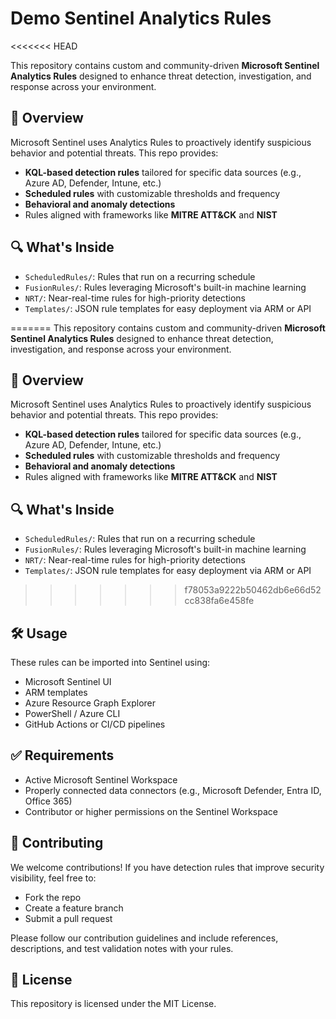 # Demo Sentinel Analytics Rules 

<<<<<<< HEAD

This repository contains custom and community-driven **Microsoft Sentinel Analytics Rules** designed to enhance threat detection, investigation, and response across your environment.

## 📌 Overview

Microsoft Sentinel uses Analytics Rules to proactively identify suspicious behavior and potential threats. This repo provides:

- **KQL-based detection rules** tailored for specific data sources (e.g., Azure AD, Defender, Intune, etc.)
- **Scheduled rules** with customizable thresholds and frequency
- **Behavioral and anomaly detections**
- Rules aligned with frameworks like **MITRE ATT&CK** and **NIST**

## 🔍 What's Inside

- `ScheduledRules/`: Rules that run on a recurring schedule
- `FusionRules/`: Rules leveraging Microsoft's built-in machine learning
- `NRT/`: Near-real-time rules for high-priority detections
- `Templates/`: JSON rule templates for easy deployment via ARM or API

=======
This repository contains custom and community-driven **Microsoft Sentinel Analytics Rules** designed to enhance threat detection, investigation, and response across your environment.

## 📌 Overview

Microsoft Sentinel uses Analytics Rules to proactively identify suspicious behavior and potential threats. This repo provides:

- **KQL-based detection rules** tailored for specific data sources (e.g., Azure AD, Defender, Intune, etc.)
- **Scheduled rules** with customizable thresholds and frequency
- **Behavioral and anomaly detections**
- Rules aligned with frameworks like **MITRE ATT&CK** and **NIST**

## 🔍 What's Inside

- `ScheduledRules/`: Rules that run on a recurring schedule
- `FusionRules/`: Rules leveraging Microsoft's built-in machine learning
- `NRT/`: Near-real-time rules for high-priority detections
- `Templates/`: JSON rule templates for easy deployment via ARM or API

>>>>>>> f78053a9222b50462db6e66d52cc838fa6e458fe
## 🛠️ Usage

These rules can be imported into Sentinel using:
- Microsoft Sentinel UI
- ARM templates
- Azure Resource Graph Explorer
- PowerShell / Azure CLI
- GitHub Actions or CI/CD pipelines

## ✅ Requirements

- Active Microsoft Sentinel Workspace
- Properly connected data connectors (e.g., Microsoft Defender, Entra ID, Office 365)
- Contributor or higher permissions on the Sentinel Workspace

## 🤝 Contributing

We welcome contributions! If you have detection rules that improve security visibility, feel free to:
- Fork the repo
- Create a feature branch
- Submit a pull request

Please follow our contribution guidelines and include references, descriptions, and test validation notes with your rules.

## 📄 License

This repository is licensed under the MIT License.

